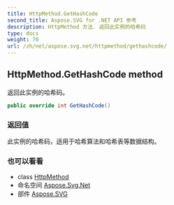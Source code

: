 ```yaml
---
title: HttpMethod.GetHashCode
second_title: Aspose.SVG for .NET API 参考
description: HttpMethod 方法. 返回此实例的哈希码
type: docs
weight: 70
url: /zh/net/aspose.svg.net/httpmethod/gethashcode/
---
```

## HttpMethod.GetHashCode method

返回此实例的哈希码。

```csharp
public override int GetHashCode()
```

### 返回值

此实例的哈希码，适用于哈希算法和哈希表等数据结构。

### 也可以看看

* class [HttpMethod](../)
* 命名空间 [Aspose.Svg.Net](../../httpmethod/)
* 部件 [Aspose.SVG](../../../)


